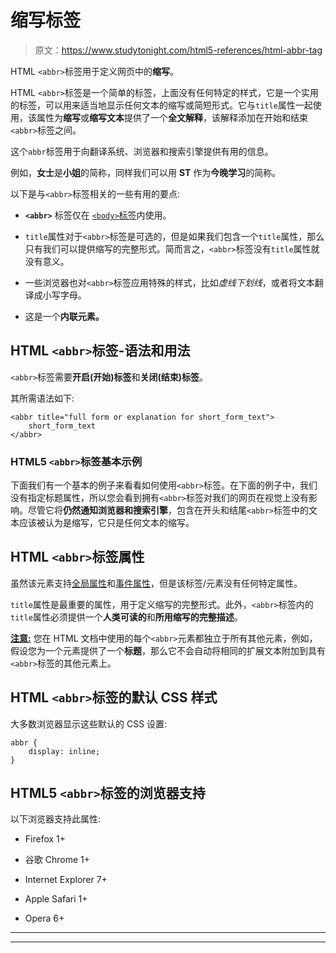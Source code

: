 # 缩写标签

> 原文：<https://www.studytonight.com/html5-references/html-abbr-tag>

HTML `<abbr>`标签用于定义网页中的**缩写**。

HTML `<abbr>`标签是一个简单的标签，上面没有任何特定的样式，它是一个实用的标签，可以用来适当地显示任何文本的缩写或简短形式。它与`title`属性一起使用，该属性为**缩写**或**缩写文本**提供了一个**全文解释**，该解释添加在开始和结束`<abbr>`标签之间。

这个`abbr`标签用于向翻译系统、浏览器和搜索引擎提供有用的信息。

例如，**女士**是**小姐**的简称，同样我们可以用 **ST** 作为**今晚学习**的简称。

以下是与`<abbr>`标签相关的一些有用的要点:

*   **`<abbr>`** 标签仅在 [`<body>`标签](https://www.studytonight.com/html5-references/html-body-tag)内使用。

*   `title`属性对于`<abbr>`标签是可选的，但是如果我们包含一个`title`属性，那么只有我们可以提供缩写的完整形式。简而言之，`<abbr>`标签没有`title`属性就没有意义。

*   一些浏览器也对`<abbr>`标签应用特殊的样式，比如*虚线下划线*，或者将文本翻译成小写字母。

*   这是一个**内联元素。**

## HTML `<abbr>`标签-语法和用法

`<abbr>`标签需要**开启(开始)标签**和**关闭(结束)标签**。

其所需语法如下:

```
<abbr title="full form or explanation for short_form_text">
    short_form_text
</abbr>
```

### HTML5 `<abbr>`标签基本示例

下面我们有一个基本的例子来看看如何使用`<abbr>`标签。在下面的例子中，我们没有指定标题属性，所以您会看到拥有`<abbr>`标签对我们的网页在视觉上没有影响。尽管它将**仍然通知浏览器和搜索引擎**，包含在开头和结尾`<abbr>`标签中的文本应该被认为是缩写，它只是任何文本的缩写。

## HTML `<abbr>`标签属性

虽然该元素支持[全局属性](https://www.studytonight.com/html5-references/html-global-attributes)和[事件属性](https://www.studytonight.com/html5-references/html-event-attributes)，但是该标签/元素没有任何特定属性。

`title`属性是最重要的属性，用于定义缩写的完整形式。此外，`<abbr>`标签内的`title`属性必须提供一个**人类可读的**和**所用缩写的完整描述**。

<u>**注意:**</u> 您在 HTML 文档中使用的每个`<abbr>`元素都独立于所有其他元素，例如，假设您为一个元素提供了一个**标题**，那么它不会自动将相同的扩展文本附加到具有`<abbr>`标签的其他元素上。

## HTML `<abbr>`标签的默认 CSS 样式

大多数浏览器显示这些默认的 CSS 设置:

```
abbr {
    display: inline;
}
```

## HTML5 `<abbr>`标签的浏览器支持

以下浏览器支持此属性:

*   Firefox 1+

*   谷歌 Chrome 1+

*   Internet Explorer 7+

*   Apple Safari 1+

*   Opera 6+

* * *

* * *